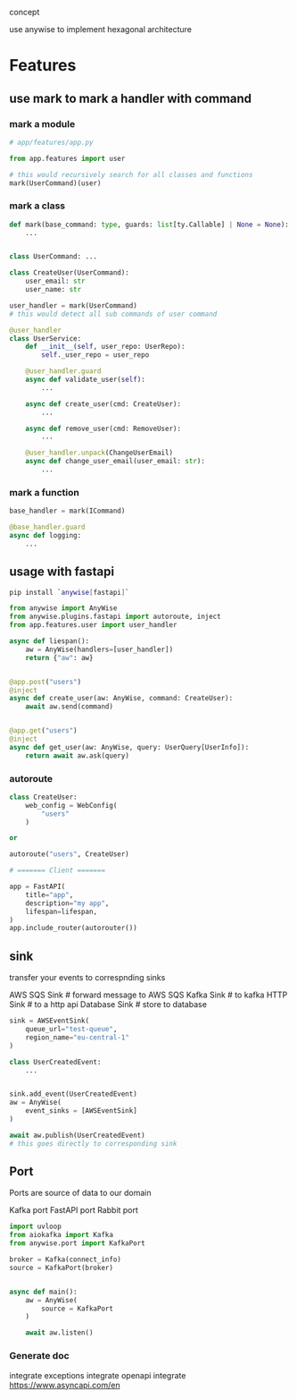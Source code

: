 concept

use anywise to implement hexagonal architecture

# Features

## use mark to mark a handler with command

### mark a module

```py
# app/features/app.py

from app.features import user

# this would recursively search for all classes and functions
mark(UserCommand)(user)

```

### mark a class

```py
def mark(base_command: type, guards: list[ty.Callable] | None = None):
    ...


class UserCommand: ...

class CreateUser(UserCommand):
    user_email: str
    user_name: str

user_handler = mark(UserCommand)
# this would detect all sub commands of user command

@user_handler 
class UserService:
    def __init__(self, user_repo: UserRepo):
        self._user_repo = user_repo

    @user_handler.guard
    async def validate_user(self):
        ...

    async def create_user(cmd: CreateUser):
        ...

    async def remove_user(cmd: RemoveUser):
        ...

    @user_handler.unpack(ChangeUserEmail) 
    async def change_user_email(user_email: str):
        ...
```

### mark a function

```py
base_handler = mark(ICommand)

@base_handler.guard
async def logging:
    ...
```

## usage with fastapi

```bash
pip install `anywise[fastapi]`
```

```py
from anywise import AnyWise
from anywise.plugins.fastapi import autoroute, inject
from app.features.user import user_handler

async def liespan():
    aw = AnyWise(handlers=[user_handler])
    return {"aw": aw}


@app.post("users")
@inject
async def create_user(aw: AnyWise, command: CreateUser):
    await aw.send(command)


@app.get("users")
@inject
async def get_user(aw: AnyWise, query: UserQuery[UserInfo]):
    return await aw.ask(query)
```

### autoroute

```py
class CreateUser:
    web_config = WebConfig(
        "users"
    )

or 

autoroute("users", CreateUser)

# ======= Client =======

app = FastAPI(
    title="app",
    description="my app",
    lifespan=lifespan,
)
app.include_router(autorouter())
```

## sink

transfer your events to correspnding sinks

AWS SQS Sink # forward message to AWS SQS
Kafka Sink # to kafka
HTTP Sink # to a http api
Database Sink # store to database

```py
sink = AWSEventSink(
    queue_url="test-queue",
    region_name="eu-central-1"
)

class UserCreatedEvent:
    ...


sink.add_event(UserCreatedEvent)
aw = AnyWise(
    event_sinks = [AWSEventSink]
)

await aw.publish(UserCreatedEvent)
# this goes directly to corresponding sink
```

## Port

Ports are source of data to our domain

Kafka port
FastAPI port
Rabbit port

```py
import uvloop
from aiokafka import Kafka
from anywise.port import KafkaPort

broker = Kafka(connect_info)
source = KafkaPort(broker)


async def main():
    aw = AnyWise(
        source = KafkaPort
    )

    await aw.listen()
```

### Generate doc

integrate exceptions
integrate openapi
integrate https://www.asyncapi.com/en